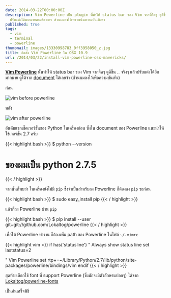 ```yaml
---
date: 2014-03-22T00:00:00Z
description: Vim Powerline เป็น plugin ที่ทำให้ status bar ของ Vim จากที่จืดๆ ดูดีขึ้น
  ปรับแต่งได้มากมายตามต้องการ ส่วนผมลงไว้เพราะเน้นความบันเทิงตา
published: true
tags:
  - vim
  - terminal
  - powerline
thumbnail: images/13330998783_0ff3958050_z.jpg
title: ติดตั้ง Vim Powerline ใน OSX 10.9
url: /2014/03/22/install-vim-powerline-osx-mavericks/
---
```


[**Vim Powerline**](https://github.com/Lokaltog/powerline) นั้นทำให้ status bar ของ Vim จากจืดๆ ดูดีขึ้น .. จริงๆ แล้วปรับแต่งได้อีกมากมาย ดูได้จาก [document](https://powerline.readthedocs.org/en/latest/configuration.html) ได้เลยจ้า (ส่วนผมลงไว้เพื่อความบันเทิง)

ก่อน

![vim before powerline](images/13331020193_c7f01bf4e2_z.jpg)

หลัง

![vim after powerline](images/13330998783_0ff3958050_z.jpg)

อันดับแรกเช็คเวอร์ชั่นของ Python ในเครื่องก่อน ซึ่งใน document ของ Powerline แนะนำให้ใช้เวอร์ชั่น 2.7 ครับ

{{< highlight bash >}}
$ python --version
# ของผมเป็น python 2.7.5
{{< / highlight >}}

จากนั้นก็พบว่า ในเครื่องยังไม่มี `pip` ซึ่งจำเป็นสำหรับลง Powerline ก็ต้องลง `pip` ซะก่อน

{{< highlight bash >}}
$ sudo easy_install pip
{{< / highlight >}}

แล้วก็ลง Powerline ผ่าน `pip`

{{< highlight bash >}}
$ pip install --user git+git://github.com/Lokaltog/powerline
{{< / highlight >}}

เพื่อให้ Powerline ทำงาน ก็ต้องเพิ่ม path ของ Powerline ในไฟล์ `~/.vimrc`

{{< highlight vim >}}
if has('statusline')
  " Always show status line
  set laststatus=2

  " Vim Powerline
  set rtp+=~/Library/Python/2.7/lib/python/site-packages/powerline/bindings/vim
endif
{{< / highlight >}}

สุดท้ายเลือกใช้ font ที่ support Powerline (ซึ่งมักจะมีตัวอักษรแปลกๆ) ได้จาก [Lokaltog/powerline-fonts](https://github.com/Lokaltog/powerline-fonts)

เป็นอันเสร็จพิธี
